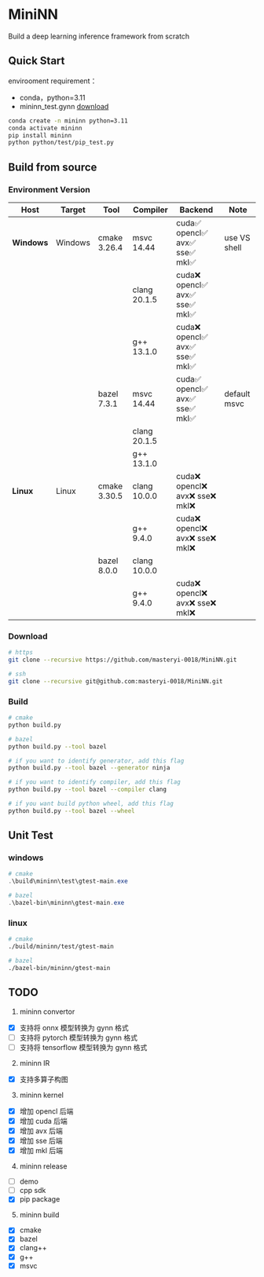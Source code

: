 # MiniNN

Build a deep learning inference framework from scratch

## Quick Start

envirooment requirement：

- conda，python=3.11
- mininn_test.gynn [download](https://github.com/masteryi-0018/MiniNN/releases/download/mininn-0.0.1/mininn_test.gynn)

```sh
conda create -n mininn python=3.11
conda activate mininn
pip install mininn
python python/test/pip_test.py
```

## Build from source

### Environment Version

| Host        | Target  | Tool         | Compiler     | Backend                           | Note         |
| ----------- | ------- | ------------ | ------------ | --------------------------------- | ------------ |
| **Windows** | Windows | cmake 3.26.4 | msvc 14.44   | cuda✅ opencl✅ avx✅ sse✅ mkl✅ | use VS shell |
|             |         |              | clang 20.1.5 | cuda❌ opencl✅ avx✅ sse✅ mkl✅ |              |
|             |         |              | g++ 13.1.0   | cuda❌ opencl✅ avx✅ sse✅ mkl✅ |              |
|             |         | bazel 7.3.1  | msvc 14.44   | cuda✅ opencl✅ avx✅ sse✅ mkl✅ | default msvc |
|             |         |              | clang 20.1.5 |                                   |              |
|             |         |              | g++ 13.1.0   |                                   |              |
| **Linux**   | Linux   | cmake 3.30.5 | clang 10.0.0 | cuda❌ opencl❌ avx❌ sse❌ mkl❌ |              |
|             |         |              | g++ 9.4.0    | cuda❌ opencl❌ avx❌ sse❌ mkl❌ |              |
|             |         | bazel 8.0.0  | clang 10.0.0 |                                   |              |
|             |         |              | g++ 9.4.0    | cuda❌ opencl❌ avx❌ sse❌ mkl❌ |              |

### Download

```sh
# https
git clone --recursive https://github.com/masteryi-0018/MiniNN.git

# ssh
git clone --recursive git@github.com:masteryi-0018/MiniNN.git
```

### Build

```sh
# cmake
python build.py

# bazel
python build.py --tool bazel

# if you want to identify generator, add this flag
python build.py --tool bazel --generator ninja

# if you want to identify compiler, add this flag
python build.py --tool bazel --compiler clang

# if you want build python wheel, add this flag
python build.py --tool bazel --wheel
```

## Unit Test

### windows

```ps1
# cmake
.\build\mininn\test\gtest-main.exe

# bazel
.\bazel-bin\mininn\gtest-main.exe
```

### linux

```sh
# cmake
./build/mininn/test/gtest-main

# bazel
./bazel-bin/mininn/gtest-main
```

## TODO

1. mininn convertor

- [x] 支持将 onnx 模型转换为 gynn 格式
- [ ] 支持将 pytorch 模型转换为 gynn 格式
- [ ] 支持将 tensorflow 模型转换为 gynn 格式

2. mininn IR

- [x] 支持多算子构图

3. mininn kernel

- [x] 增加 opencl 后端
- [x] 增加 cuda 后端
- [x] 增加 avx 后端
- [x] 增加 sse 后端
- [x] 增加 mkl 后端

4. mininn release

- [ ] demo
- [ ] cpp sdk
- [x] pip package

5. mininn build

- [x] cmake
- [x] bazel
- [x] clang++
- [x] g++
- [x] msvc
